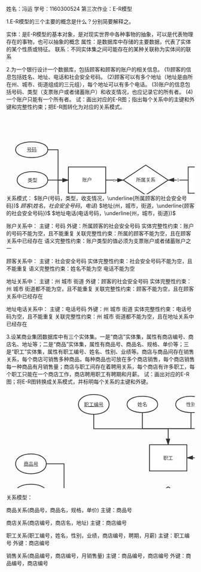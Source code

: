 姓名：冯运
学号：1160300524
第三次作业：E-R模型

1.E-R模型的三个主要的概念是什么？分别简要解释之。

实体：是E-R模型的基本对象，是对现实世界中各种事物的抽象，可以是代表物理存在的事物，也可以抽象的概念
属性：是数据库中存储的主要数据，代表了实体的某个性质或特征。
联系：不同实体集之间可能存在的某种关联称为实体间的联系

2.为一个银行设计一个数据库，包括顾客和顾客的账户的相关信息。
(1)顾客的信息包括姓名、地址、电话和社会安全号码。
(2)顾客可以有多个地址（地址是由所在州、城市、街道组成的三元组），每个地址可以有多个电话。
(3)账户的信息包括号码、类型（支票账户或者储蓄账户）和收支情况，也应记录它的所有者。
(4)一个账户只能有一个所有者。
试：画出对应的E-R图；指出每个关系中的主键和外键和完整性约束；把E-R图转化为对应的关系模式。
<svg id="SvgjsSvg1118" width="890.5" height="395.1666717529297" xmlns="http://www.w3.org/2000/svg" version="1.1" xmlns:xlink="http://www.w3.org/1999/xlink" xmlns:svgjs="http://svgjs.com/svgjs"><defs id="SvgjsDefs1119"><marker id="SvgjsMarker1158" markerWidth="16" markerHeight="12" refX="16" refY="6" viewBox="0 0 16 12" orient="auto" markerUnits="userSpaceOnUse"><path id="SvgjsPath1159" d="M0,2 L14,6 L0,11 L0,2" fill="#323232" stroke="#323232" stroke-width="2"></path></marker><marker id="SvgjsMarker1163" markerWidth="16" markerHeight="12" refX="16" refY="6" viewBox="0 0 16 12" orient="auto" markerUnits="userSpaceOnUse"><path id="SvgjsPath1164" d="M0,2 L14,6 L0,11 L0,2" fill="#323232" stroke="#323232" stroke-width="2"></path></marker><marker id="SvgjsMarker1168" markerWidth="16" markerHeight="12" refX="16" refY="6" viewBox="0 0 16 12" orient="auto" markerUnits="userSpaceOnUse"><path id="SvgjsPath1169" d="M0,2 L14,6 L0,11 L0,2" fill="#323232" stroke="#323232" stroke-width="2"></path></marker><marker id="SvgjsMarker1172" markerWidth="16" markerHeight="12" refX="16" refY="6" viewBox="0 0 16 12" orient="auto" markerUnits="userSpaceOnUse"><path id="SvgjsPath1173" d="M0,2 L14,6 L0,11 L0,2" fill="#323232" stroke="#323232" stroke-width="2"></path></marker><marker id="SvgjsMarker1176" markerWidth="16" markerHeight="12" refX="16" refY="6" viewBox="0 0 16 12" orient="auto" markerUnits="userSpaceOnUse"><path id="SvgjsPath1177" d="M0,2 L14,6 L0,11 L0,2" fill="#323232" stroke="#323232" stroke-width="2"></path></marker><marker id="SvgjsMarker1180" markerWidth="16" markerHeight="12" refX="16" refY="6" viewBox="0 0 16 12" orient="auto" markerUnits="userSpaceOnUse"><path id="SvgjsPath1181" d="M0,2 L14,6 L0,11 L0,2" fill="#323232" stroke="#323232" stroke-width="2"></path></marker><marker id="SvgjsMarker1184" markerWidth="16" markerHeight="12" refX="16" refY="6" viewBox="0 0 16 12" orient="auto" markerUnits="userSpaceOnUse"><path id="SvgjsPath1185" d="M0,2 L14,6 L0,11 L0,2" fill="#323232" stroke="#323232" stroke-width="2"></path></marker><marker id="SvgjsMarker1188" markerWidth="16" markerHeight="12" refX="16" refY="6" viewBox="0 0 16 12" orient="auto" markerUnits="userSpaceOnUse"><path id="SvgjsPath1189" d="M0,2 L14,6 L0,11 L0,2" fill="#323232" stroke="#323232" stroke-width="2"></path></marker><marker id="SvgjsMarker1192" markerWidth="16" markerHeight="12" refX="16" refY="6" viewBox="0 0 16 12" orient="auto" markerUnits="userSpaceOnUse"><path id="SvgjsPath1193" d="M0,2 L14,6 L0,11 L0,2" fill="#323232" stroke="#323232" stroke-width="2"></path></marker><marker id="SvgjsMarker1204" markerWidth="16" markerHeight="12" refX="16" refY="6" viewBox="0 0 16 12" orient="auto" markerUnits="userSpaceOnUse"><path id="SvgjsPath1205" d="M0,2 L14,6 L0,11 L0,2" fill="#323232" stroke="#323232" stroke-width="2"></path></marker><marker id="SvgjsMarker1208" markerWidth="16" markerHeight="12" refX="16" refY="6" viewBox="0 0 16 12" orient="auto" markerUnits="userSpaceOnUse"><path id="SvgjsPath1209" d="M0,2 L14,6 L0,11 L0,2" fill="#323232" stroke="#323232" stroke-width="2"></path></marker><marker id="SvgjsMarker1216" markerWidth="16" markerHeight="12" refX="16" refY="6" viewBox="0 0 16 12" orient="auto" markerUnits="userSpaceOnUse"><path id="SvgjsPath1217" d="M0,2 L14,6 L0,11 L0,2" fill="#323232" stroke="#323232" stroke-width="2"></path></marker><marker id="SvgjsMarker1224" markerWidth="16" markerHeight="12" refX="16" refY="6" viewBox="0 0 16 12" orient="auto" markerUnits="userSpaceOnUse"><path id="SvgjsPath1225" d="M0,2 L14,6 L0,11 L0,2" fill="#323232" stroke="#323232" stroke-width="2"></path></marker></defs><g id="SvgjsG1120" transform="translate(486.5,151.1666603088379)"><path id="SvgjsPath1121" d="M 0 0L 100 0L 100 70L 0 70Z" stroke="#323232" stroke-width="2" fill="#ffffff"></path><g id="SvgjsG1122"><foreignObject id="SvgjsForeignObject1123" width="80" height="16" x="10" style="overflow:visible;" y="27"><div xmlns="http://www.w3.org/1999/xhtml" style="font-family: 微软雅黑; text-align: center; font-size: 13px; vertical-align: middle; color: rgb(50, 50, 50); font-weight: 400; line-height: 16px; width: 80px; word-break: break-word; border: 0px;">顾客</div></foreignObject></g></g><g id="SvgjsG1124" transform="translate(634,55.16666030883789)"><path id="SvgjsPath1125" d="M 0 22.5C 0 -7.5 82 -7.5 82 22.5C 82 52.5 0 52.5 0 22.5Z" stroke="#323232" stroke-width="2" fill="#ffffff"></path><g id="SvgjsG1126"><foreignObject id="SvgjsForeignObject1127" width="62" height="16" x="10" style="overflow:visible;" y="14.5"><div xmlns="http://www.w3.org/1999/xhtml" style="font-family: 微软雅黑; text-align: center; font-size: 13px; vertical-align: middle; color: rgb(50, 50, 50); font-weight: 400; line-height: 16px; width: 62px; word-break: break-word; border: 0px;">姓名</div></foreignObject></g></g><g id="SvgjsG1128" transform="translate(166,151.1666603088379)"><path id="SvgjsPath1129" d="M 0 0L 100 0L 100 70L 0 70Z" stroke="#323232" stroke-width="2" fill="#ffffff"></path><g id="SvgjsG1130"><foreignObject id="SvgjsForeignObject1131" width="80" height="16" x="10" style="overflow:visible;" y="27"><div xmlns="http://www.w3.org/1999/xhtml" style="font-family: 微软雅黑; text-align: center; font-size: 13px; vertical-align: middle; color: rgb(50, 50, 50); font-weight: 400; line-height: 16px; width: 80px; word-break: break-word; border: 0px;">账户</div></foreignObject></g></g><g id="SvgjsG1132" transform="translate(29,163.6666603088379)"><path id="SvgjsPath1133" d="M 0 22.5C 0 -7.5 82 -7.5 82 22.5C 82 52.5 0 52.5 0 22.5Z" stroke="#323232" stroke-width="2" fill="#ffffff"></path><g id="SvgjsG1134"><foreignObject id="SvgjsForeignObject1135" width="62" height="16" x="10" style="overflow:visible;" y="14.5"><div xmlns="http://www.w3.org/1999/xhtml" style="font-family: 微软雅黑; text-align: center; font-size: 13px; vertical-align: middle; color: rgb(50, 50, 50); font-weight: 400; line-height: 16px; width: 62px; word-break: break-word; border: 0px;">类型</div></foreignObject></g></g><g id="SvgjsG1136" transform="translate(29,265.1666603088379)"><path id="SvgjsPath1137" d="M 0 22.5C 0 -7.5 82 -7.5 82 22.5C 82 52.5 0 52.5 0 22.5Z" stroke="#323232" stroke-width="2" fill="#ffffff"></path><g id="SvgjsG1138"><foreignObject id="SvgjsForeignObject1139" width="62" height="16" x="10" style="overflow:visible;" y="14.5"><div xmlns="http://www.w3.org/1999/xhtml" style="font-family: 微软雅黑; text-align: center; font-size: 13px; vertical-align: middle; color: rgb(50, 50, 50); font-weight: 400; line-height: 16px; width: 62px; word-break: break-word; border: 0px;">收支情况</div></foreignObject></g></g><g id="SvgjsG1140" transform="translate(783.5,226.1666603088379)"><path id="SvgjsPath1141" d="M 0 22.5C 0 -7.5 82 -7.5 82 22.5C 82 52.5 0 52.5 0 22.5Z" stroke="#323232" stroke-width="2" fill="#ffffff"></path><g id="SvgjsG1142"><foreignObject id="SvgjsForeignObject1143" width="62" height="16" x="10" style="overflow:visible;" y="14.5"><div xmlns="http://www.w3.org/1999/xhtml" style="font-family: 微软雅黑; text-align: center; font-size: 13px; vertical-align: middle; color: rgb(50, 50, 50); font-weight: 400; line-height: 16px; width: 62px; word-break: break-word; border: 0px;">街道</div></foreignObject></g></g><g id="SvgjsG1144" transform="translate(783.5,163.6666603088379)"><path id="SvgjsPath1145" d="M 0 22.5C 0 -7.5 82 -7.5 82 22.5C 82 52.5 0 52.5 0 22.5Z" stroke="#323232" stroke-width="2" fill="#ffffff"></path><g id="SvgjsG1146"><foreignObject id="SvgjsForeignObject1147" width="62" height="16" x="10" style="overflow:visible;" y="14.5"><div xmlns="http://www.w3.org/1999/xhtml" style="font-family: 微软雅黑; text-align: center; font-size: 13px; vertical-align: middle; color: rgb(50, 50, 50); font-weight: 400; line-height: 16px; width: 62px; word-break: break-word; border: 0px;">城市</div></foreignObject></g></g><g id="SvgjsG1148" transform="translate(779,97.16666030883789)"><path id="SvgjsPath1149" d="M 0 22.5C 0 -7.5 82 -7.5 82 22.5C 82 52.5 0 52.5 0 22.5Z" stroke="#323232" stroke-width="2" fill="#ffffff"></path><g id="SvgjsG1150"><foreignObject id="SvgjsForeignObject1151" width="62" height="16" x="10" style="overflow:visible;" y="14.5"><div xmlns="http://www.w3.org/1999/xhtml" style="font-family: 微软雅黑; text-align: center; font-size: 13px; vertical-align: middle; color: rgb(50, 50, 50); font-weight: 400; line-height: 16px; width: 62px; word-break: break-word; border: 0px;">州</div></foreignObject></g></g><g id="SvgjsG1152" transform="translate(313,146.1666603088379)"><path id="SvgjsPath1153" d="M 0 40L 60 0L 120 40L 60 80Z" stroke="#323232" stroke-width="2" fill="#ffffff"></path><g id="SvgjsG1154"><foreignObject id="SvgjsForeignObject1155" width="100" height="16" x="10" style="overflow:visible;" y="32.4"><div xmlns="http://www.w3.org/1999/xhtml" style="font-family: 微软雅黑; text-align: center; font-size: 13px; vertical-align: middle; color: rgb(50, 50, 50); font-weight: 400; line-height: 16px; width: 100px; word-break: break-word; border: 0px;">所属关系</div></foreignObject></g></g><g id="SvgjsG1156"><path id="SvgjsPath1157" d="M266 186.1666603088379L289.5 186.1666603088379L289.5 186.1666603088379L313 186.1666603088379" stroke="#323232" stroke-width="2" fill="none" marker-end="url(#SvgjsMarker1158)"></path><foreignObject id="SvgjsForeignObject1160" width="8" height="16" x="285.5" y="178.1666603088379"><div xmlns="http://www.w3.org/1999/xhtml" style="vertical-align: top; text-align: center; color: rgb(50, 50, 50); line-height: 16px; font-size: 13px; font-family: 微软雅黑; white-space: nowrap; display: inline-block; background: rgb(255, 255, 255);">n</div></foreignObject></g><g id="SvgjsG1161"><path id="SvgjsPath1162" d="M486.5 186.1666603088379L459.75 186.1666603088379L459.75 186.1666603088379L433 186.1666603088379" stroke="#323232" stroke-width="2" fill="none" marker-end="url(#SvgjsMarker1163)"></path><foreignObject id="SvgjsForeignObject1165" width="7" height="16" x="456.25" y="178.1666603088379"><div xmlns="http://www.w3.org/1999/xhtml" style="vertical-align: top; text-align: center; color: rgb(50, 50, 50); line-height: 16px; font-size: 13px; font-family: 微软雅黑; white-space: nowrap; display: inline-block; background: rgb(255, 255, 255);">1</div></foreignObject></g><g id="SvgjsG1166"><path id="SvgjsPath1167" d="M111 186.1666603088379L138.5 186.1666603088379L138.5 186.1666603088379L166 186.1666603088379" stroke="#323232" stroke-width="2" fill="none" marker-end="url(#SvgjsMarker1168)"></path></g><g id="SvgjsG1170"><path id="SvgjsPath1171" d="M111 287.6666603088379L138.5 287.6666603088379L138.5 186.1666603088379L166 186.1666603088379" stroke="#323232" stroke-width="2" fill="none" marker-end="url(#SvgjsMarker1172)"></path></g><g id="SvgjsG1174"><path id="SvgjsPath1175" d="M779 51.58332681655884L752.3958282470703 51.58332681655884L752.3958282470703 186.1666603088379L725.7916564941406 186.1666603088379" stroke="#323232" stroke-width="2" fill="none" marker-end="url(#SvgjsMarker1176)"></path></g><g id="SvgjsG1178"><path id="SvgjsPath1179" d="M779 119.66666030883789L752.3958282470703 119.66666030883789L752.3958282470703 186.1666603088379L725.7916564941406 186.1666603088379" stroke="#323232" stroke-width="2" fill="none" marker-end="url(#SvgjsMarker1180)"></path></g><g id="SvgjsG1182"><path id="SvgjsPath1183" d="M783.5 186.1666603088379L754.6458282470703 186.1666603088379L754.6458282470703 186.1666603088379L725.7916564941406 186.1666603088379" stroke="#323232" stroke-width="2" fill="none" marker-end="url(#SvgjsMarker1184)"></path></g><g id="SvgjsG1186"><path id="SvgjsPath1187" d="M783.5 248.6666603088379L751.6458282470703 248.6666603088379L751.6458282470703 186.1666603088379L725.7916564941406 186.1666603088379" stroke="#323232" stroke-width="2" fill="none" marker-end="url(#SvgjsMarker1188)"></path></g><g id="SvgjsG1190"><path id="SvgjsPath1191" d="M634 77.66666030883789L610.25 77.66666030883789L610.25 186.1666603088379L586.5 186.1666603088379" stroke="#323232" stroke-width="2" fill="none" marker-end="url(#SvgjsMarker1192)"></path></g><g id="SvgjsG1194" transform="translate(639.2083435058594,154.9166603088379)"><path id="SvgjsPath1195" d="M 0 31.25C 0 -10.416666666666666 86.58331298828125 -10.416666666666666 86.58331298828125 31.25C 86.58331298828125 72.91666666666667 0 72.91666666666667 0 31.25M 3.46333251953125 31.25C 3.46333251953125 -6.953334147135417 83.11998046875 -6.953334147135417 83.11998046875 31.25C 83.11998046875 69.45333414713542 3.46333251953125 69.45333414713542 3.46333251953125 31.25Z" stroke="#323232" stroke-width="2" fill="#ffffff"></path><g id="SvgjsG1196"><foreignObject id="SvgjsForeignObject1197" width="66.58331298828125" height="16" x="10" style="overflow:visible;" y="23.25"><div xmlns="http://www.w3.org/1999/xhtml" style="font-family: 微软雅黑; text-align: center; font-size: 13px; vertical-align: middle; color: rgb(50, 50, 50); font-weight: 400; line-height: 16px; width: 66.5833px; word-break: break-word; border: 0px;">地址</div></foreignObject></g></g><g id="SvgjsG1198" transform="translate(779,24.999993324279785)"><path id="SvgjsPath1199" d="M 0 26.583333492279053C 0 -8.861111164093018 82 -8.861111164093018 82 26.583333492279053C 82 62.02777814865112 0 62.02777814865112 0 26.583333492279053M 3.2800000000000002 26.583333492279053C 3.2800000000000002 -5.581111164093017 78.72 -5.581111164093017 78.72 26.583333492279053C 78.72 58.74777814865112 3.2800000000000002 58.74777814865112 3.2800000000000002 26.583333492279053Z" stroke="#323232" stroke-width="2" fill="#ffffff"></path><g id="SvgjsG1200"><foreignObject id="SvgjsForeignObject1201" width="62" height="16" x="10" style="overflow:visible;" y="18.583333492279053"><div xmlns="http://www.w3.org/1999/xhtml" style="font-family: 微软雅黑; text-align: center; font-size: 13px; vertical-align: middle; color: rgb(50, 50, 50); font-weight: 400; line-height: 16px; width: 62px; word-break: break-word; border: 0px;">电话</div></foreignObject></g></g><g id="SvgjsG1202"><path id="SvgjsPath1203" d="M639.2083435058594 347.58332681655884L609.8541717529297 347.58332681655884L609.8541717529297 186.1666603088379L586.5 186.1666603088379" stroke="#323232" stroke-width="2" fill="none" marker-end="url(#SvgjsMarker1204)"></path></g><g id="SvgjsG1206"><path id="SvgjsPath1207" d="M639.2083435058594 186.1666603088379L612.8541717529297 186.1666603088379L612.8541717529297 186.1666603088379L586.5 186.1666603088379" stroke="#323232" stroke-width="2" fill="none" marker-end="url(#SvgjsMarker1208)"></path></g><g id="SvgjsG1210" transform="translate(644.1666717529297,256.99999618530273)"><path id="SvgjsPath1211" d="M 0 19.499998569488525C 0 -6.499999523162842 72.08334350585938 -6.499999523162842 72.08334350585938 19.499998569488525C 72.08334350585938 45.49999666213989 0 45.49999666213989 0 19.499998569488525Z" stroke="#323232" stroke-width="2" fill="#ffffff"></path><g id="SvgjsG1212"><foreignObject id="SvgjsForeignObject1213" width="52.083343505859375" height="32" x="10" style="overflow:visible;" y="3.4999985694885254"><div xmlns="http://www.w3.org/1999/xhtml" style="font-family: 微软雅黑; text-align: center; font-size: 13px; vertical-align: middle; color: rgb(50, 50, 50); font-weight: 400; text-decoration: underline; line-height: 16px; width: 52.0833px; word-break: break-word; border: 0px;">社会安全号码</div></foreignObject></g></g><g id="SvgjsG1214"><path id="SvgjsPath1215" d="M644.1666717529297 276.49999475479126L610.3333358764648 276.49999475479126L610.3333358764648 186.1666603088379L586.5 186.1666603088379" stroke="#323232" stroke-width="2" fill="none" marker-end="url(#SvgjsMarker1216)"></path></g><g id="SvgjsG1218" transform="translate(25,84.16666030883789)"><path id="SvgjsPath1219" d="M 0 21C 0 -7 86 -7 86 21C 86 49 0 49 0 21Z" stroke="#323232" stroke-width="2" fill="#ffffff"></path><g id="SvgjsG1220"><foreignObject id="SvgjsForeignObject1221" width="66" height="16" x="10" style="overflow:visible;" y="13"><div xmlns="http://www.w3.org/1999/xhtml" style="font-family: 微软雅黑; text-align: center; font-size: 13px; vertical-align: middle; color: rgb(50, 50, 50); font-weight: 400; text-decoration: underline; line-height: 16px; width: 66px; word-break: break-word; border: 0px;">号码</div></foreignObject></g></g><g id="SvgjsG1222"><path id="SvgjsPath1223" d="M111 105.16666030883789L138.5 105.16666030883789L138.5 186.1666603088379L166 186.1666603088379" stroke="#323232" stroke-width="2" fill="none" marker-end="url(#SvgjsMarker1224)"></path></g><g id="SvgjsG1226" transform="translate(639.2083435058594,325.1666603088379)"><path id="SvgjsPath1227" d="M 0 22.5C 0 -7.5 82 -7.5 82 22.5C 82 52.5 0 52.5 0 22.5Z" stroke="#323232" stroke-width="2" fill="#ffffff"></path><g id="SvgjsG1228"><foreignObject id="SvgjsForeignObject1229" width="62" height="16" x="10" style="overflow:visible;" y="14.5"><div xmlns="http://www.w3.org/1999/xhtml" style="font-family: 微软雅黑; text-align: center; font-size: 13px; vertical-align: middle; color: rgb(50, 50, 50); font-weight: 400; line-height: 16px; width: 62px; word-break: break-word; border: 0px;">电话</div></foreignObject></g></g></svg>
关系模式：
$账户(号码，类型，收支情况，\underline{所属顾客的社会安全号码})$
$顾客(姓名，社会安全号码，电话)$
$地址(州，城市，街道，\underline{顾客的社会安全号码})$
$地址电话(电话号码，\underline{州，城市，街道})$

账户关系中：
主键：号码 外键：所属顾客的社会安全号码 
实体完整性约束：账户的号码不能为空，且不能重复
关联完整性约束：所属的顾客不能为空，且在顾客关系中已经存在
语义完整性约束：账户类型的值必须为支票账户或者储蓄账户之一


顾客关系中：
主键：社会安全号码
实体完整性约束：社会安全号码不能为空，且不能重复
语义完整性约束：姓名不能为空 电话不能为空

地址关系中：
主键：州 城市 街道 外键：顾客的社会安全号码
实体完整性约束：州 城市 街道都不能为空，且不能重复
关联完整性约束：顾客不能为空，且在顾客关系中已经存在

地址电话关系中：
主键：电话号码 外键：州 城市 街道
实体完整性约束：电话号码为空，且不能重复
关联完整性约束：州 城市 街道都不能为空，且在地址关系中已经存在


3.设某商业集团数据库中有三个实体集。一是“商店”实体集，属性有商店编号、商店名、地址等；二是“商品”实体集，属性有商品号、商品名、规格、单价等；三是“职工”实体集，属性有职工编号、姓名、性别、业绩等。商店与商品间存在销售关系，每个商店可销售多种商品，每种商品也可放在多个商店销售，每个商店销售每一种商品有月销售量；商店与职工间存在着聘用关系，每个商店有许多职工，每个职工只能在一个商店工作，商店聘用职工有聘期和月薪。
试：画出对应的E-R图；将E-R图转换成关系模式，并标明每个关系的主键和外键。
 <svg id="SvgjsSvg1006" width="874.0027923583984" height="477.0056915283203" xmlns="http://www.w3.org/2000/svg" version="1.1" xmlns:xlink="http://www.w3.org/1999/xlink" xmlns:svgjs="http://svgjs.com/svgjs"><defs id="SvgjsDefs1007"><marker id="SvgjsMarker1070" markerWidth="16" markerHeight="12" refX="16" refY="6" viewBox="0 0 16 12" orient="auto" markerUnits="userSpaceOnUse"><path id="SvgjsPath1071" d="M0,2 L14,6 L0,11 L0,2" fill="#323232" stroke="#323232" stroke-width="2"></path></marker><marker id="SvgjsMarker1075" markerWidth="16" markerHeight="12" refX="16" refY="6" viewBox="0 0 16 12" orient="auto" markerUnits="userSpaceOnUse"><path id="SvgjsPath1076" d="M0,2 L14,6 L0,11 L0,2" fill="#323232" stroke="#323232" stroke-width="2"></path></marker><marker id="SvgjsMarker1084" markerWidth="16" markerHeight="12" refX="16" refY="6" viewBox="0 0 16 12" orient="auto" markerUnits="userSpaceOnUse"><path id="SvgjsPath1085" d="M0,2 L14,6 L0,11 L0,2" fill="#323232" stroke="#323232" stroke-width="2"></path></marker><marker id="SvgjsMarker1092" markerWidth="16" markerHeight="12" refX="16" refY="6" viewBox="0 0 16 12" orient="auto" markerUnits="userSpaceOnUse"><path id="SvgjsPath1093" d="M0,2 L14,6 L0,11 L0,2" fill="#323232" stroke="#323232" stroke-width="2"></path></marker><marker id="SvgjsMarker1097" markerWidth="16" markerHeight="12" refX="16" refY="6" viewBox="0 0 16 12" orient="auto" markerUnits="userSpaceOnUse"><path id="SvgjsPath1098" d="M0,2 L14,6 L0,11 L0,2" fill="#323232" stroke="#323232" stroke-width="2"></path></marker><marker id="SvgjsMarker1102" markerWidth="16" markerHeight="12" refX="16" refY="6" viewBox="0 0 16 12" orient="auto" markerUnits="userSpaceOnUse"><path id="SvgjsPath1103" d="M0,2 L14,6 L0,11 L0,2" fill="#323232" stroke="#323232" stroke-width="2"></path></marker><marker id="SvgjsMarker1106" markerWidth="16" markerHeight="12" refX="16" refY="6" viewBox="0 0 16 12" orient="auto" markerUnits="userSpaceOnUse"><path id="SvgjsPath1107" d="M0,2 L14,6 L0,11 L0,2" fill="#323232" stroke="#323232" stroke-width="2"></path></marker><marker id="SvgjsMarker1110" markerWidth="16" markerHeight="12" refX="16" refY="6" viewBox="0 0 16 12" orient="auto" markerUnits="userSpaceOnUse"><path id="SvgjsPath1111" d="M0,2 L14,6 L0,11 L0,2" fill="#323232" stroke="#323232" stroke-width="2"></path></marker><marker id="SvgjsMarker1114" markerWidth="16" markerHeight="12" refX="16" refY="6" viewBox="0 0 16 12" orient="auto" markerUnits="userSpaceOnUse"><path id="SvgjsPath1115" d="M0,2 L14,6 L0,11 L0,2" fill="#323232" stroke="#323232" stroke-width="2"></path></marker><marker id="SvgjsMarker1118" markerWidth="16" markerHeight="12" refX="16" refY="6" viewBox="0 0 16 12" orient="auto" markerUnits="userSpaceOnUse"><path id="SvgjsPath1119" d="M0,2 L14,6 L0,11 L0,2" fill="#323232" stroke="#323232" stroke-width="2"></path></marker><marker id="SvgjsMarker1122" markerWidth="16" markerHeight="12" refX="16" refY="6" viewBox="0 0 16 12" orient="auto" markerUnits="userSpaceOnUse"><path id="SvgjsPath1123" d="M0,2 L14,6 L0,11 L0,2" fill="#323232" stroke="#323232" stroke-width="2"></path></marker><marker id="SvgjsMarker1126" markerWidth="16" markerHeight="12" refX="16" refY="6" viewBox="0 0 16 12" orient="auto" markerUnits="userSpaceOnUse"><path id="SvgjsPath1127" d="M0,2 L14,6 L0,11 L0,2" fill="#323232" stroke="#323232" stroke-width="2"></path></marker><marker id="SvgjsMarker1130" markerWidth="16" markerHeight="12" refX="16" refY="6" viewBox="0 0 16 12" orient="auto" markerUnits="userSpaceOnUse"><path id="SvgjsPath1131" d="M0,2 L14,6 L0,11 L0,2" fill="#323232" stroke="#323232" stroke-width="2"></path></marker><marker id="SvgjsMarker1134" markerWidth="16" markerHeight="12" refX="16" refY="6" viewBox="0 0 16 12" orient="auto" markerUnits="userSpaceOnUse"><path id="SvgjsPath1135" d="M0,2 L14,6 L0,11 L0,2" fill="#323232" stroke="#323232" stroke-width="2"></path></marker><marker id="SvgjsMarker1138" markerWidth="16" markerHeight="12" refX="16" refY="6" viewBox="0 0 16 12" orient="auto" markerUnits="userSpaceOnUse"><path id="SvgjsPath1139" d="M0,2 L14,6 L0,11 L0,2" fill="#323232" stroke="#323232" stroke-width="2"></path></marker><marker id="SvgjsMarker1142" markerWidth="16" markerHeight="12" refX="16" refY="6" viewBox="0 0 16 12" orient="auto" markerUnits="userSpaceOnUse"><path id="SvgjsPath1143" d="M0,2 L14,6 L0,11 L0,2" fill="#323232" stroke="#323232" stroke-width="2"></path></marker><marker id="SvgjsMarker1154" markerWidth="16" markerHeight="12" refX="16" refY="6" viewBox="0 0 16 12" orient="auto" markerUnits="userSpaceOnUse"><path id="SvgjsPath1155" d="M0,2 L14,6 L0,11 L0,2" fill="#323232" stroke="#323232" stroke-width="2"></path></marker><marker id="SvgjsMarker1158" markerWidth="16" markerHeight="12" refX="16" refY="6" viewBox="0 0 16 12" orient="auto" markerUnits="userSpaceOnUse"><path id="SvgjsPath1159" d="M0,2 L14,6 L0,11 L0,2" fill="#323232" stroke="#323232" stroke-width="2"></path></marker></defs><g id="SvgjsG1008" transform="translate(566.0085144042969,276.6751961708069)"><path id="SvgjsPath1009" d="M 0 0L 100 0L 100 70L 0 70Z" stroke="#323232" stroke-width="2" fill="#ffffff"></path><g id="SvgjsG1010"><foreignObject id="SvgjsForeignObject1011" width="80" height="15" x="10" style="overflow:visible;" y="27.5"><div xmlns="http://www.w3.org/1999/xhtml" style="font-family: 微软雅黑; text-align: center; font-size: 13px; vertical-align: middle; color: rgb(50, 50, 50); font-weight: 400; line-height: 16px; width: 80px; word-break: break-word; border: 0px;">商店</div></foreignObject></g></g><g id="SvgjsG1012" transform="translate(202.00851440429688,276.6751961708069)"><path id="SvgjsPath1013" d="M 0 0L 100 0L 100 70L 0 70Z" stroke="#323232" stroke-width="2" fill="#ffffff"></path><g id="SvgjsG1014"><foreignObject id="SvgjsForeignObject1015" width="80" height="15" x="10" style="overflow:visible;" y="27.5"><div xmlns="http://www.w3.org/1999/xhtml" style="font-family: 微软雅黑; text-align: center; font-size: 13px; vertical-align: middle; color: rgb(50, 50, 50); font-weight: 400; line-height: 16px; width: 80px; word-break: break-word; border: 0px;">商品</div></foreignObject></g></g><g id="SvgjsG1016" transform="translate(383.0085144042969,159.1751937866211)"><path id="SvgjsPath1017" d="M 0 0L 100 0L 100 70L 0 70Z" stroke="#323232" stroke-width="2" fill="#ffffff"></path><g id="SvgjsG1018"><foreignObject id="SvgjsForeignObject1019" width="80" height="15" x="10" style="overflow:visible;" y="27.5"><div xmlns="http://www.w3.org/1999/xhtml" style="font-family: 微软雅黑; text-align: center; font-size: 13px; vertical-align: middle; color: rgb(50, 50, 50); font-weight: 400; line-height: 16px; width: 80px; word-break: break-word; border: 0px;">职工</div></foreignObject></g></g><g id="SvgjsG1020" transform="translate(767.0085144042969,290.00852954387665)"><path id="SvgjsPath1021" d="M 0 21.666666626930237C 0 -7.222222208976746 82 -7.222222208976746 82 21.666666626930237C 82 50.55555546283722 0 50.55555546283722 0 21.666666626930237Z" stroke="#323232" stroke-width="2" fill="#ffffff"></path><g id="SvgjsG1022"><foreignObject id="SvgjsForeignObject1023" width="62" height="15" x="10" style="overflow:visible;" y="14.166666626930237"><div xmlns="http://www.w3.org/1999/xhtml" style="font-family: 微软雅黑; text-align: center; font-size: 13px; vertical-align: middle; color: rgb(50, 50, 50); font-weight: 400; line-height: 16px; width: 62px; word-break: break-word; border: 0px;">商店名</div></foreignObject></g></g><g id="SvgjsG1024" transform="translate(767.0085144042969,203.6751937866211)"><path id="SvgjsPath1025" d="M 0 26.5C 0 -8.833333333333334 82 -8.833333333333334 82 26.5C 82 61.833333333333336 0 61.833333333333336 0 26.5Z" stroke="#323232" stroke-width="2" fill="#ffffff"></path><g id="SvgjsG1026"><foreignObject id="SvgjsForeignObject1027" width="62" height="15" x="10" style="overflow:visible;" y="19"><div xmlns="http://www.w3.org/1999/xhtml" style="font-family: 微软雅黑; text-align: center; font-size: 13px; vertical-align: middle; color: rgb(50, 50, 50); font-weight: 400; text-decoration: underline; line-height: 16px; width: 62px; word-break: break-word; border: 0px;">商店编号</div></foreignObject></g></g><g id="SvgjsG1028" transform="translate(767.0085144042969,379.3418622016907)"><path id="SvgjsPath1029" d="M 0 21.666666626930237C 0 -7.222222208976746 82 -7.222222208976746 82 21.666666626930237C 82 50.55555546283722 0 50.55555546283722 0 21.666666626930237Z" stroke="#323232" stroke-width="2" fill="#ffffff"></path><g id="SvgjsG1030"><foreignObject id="SvgjsForeignObject1031" width="62" height="15" x="10" style="overflow:visible;" y="14.166666626930237"><div xmlns="http://www.w3.org/1999/xhtml" style="font-family: 微软雅黑; text-align: center; font-size: 13px; vertical-align: middle; color: rgb(50, 50, 50); font-weight: 400; line-height: 16px; width: 62px; word-break: break-word; border: 0px;">地址</div></foreignObject></g></g><g id="SvgjsG1032" transform="translate(25.008514404296875,183.6751937866211)"><path id="SvgjsPath1033" d="M 0 26.5C 0 -8.833333333333334 82 -8.833333333333334 82 26.5C 82 61.833333333333336 0 61.833333333333336 0 26.5Z" stroke="#323232" stroke-width="2" fill="#ffffff"></path><g id="SvgjsG1034"><foreignObject id="SvgjsForeignObject1035" width="62" height="15" x="10" style="overflow:visible;" y="19"><div xmlns="http://www.w3.org/1999/xhtml" style="font-family: 微软雅黑; text-align: center; font-size: 13px; vertical-align: middle; color: rgb(50, 50, 50); font-weight: 400; text-decoration: underline; line-height: 16px; width: 62px; word-break: break-word; border: 0px;">商品号</div></foreignObject></g></g><g id="SvgjsG1036" transform="translate(25.008514404296875,264.6751961708069)"><path id="SvgjsPath1037" d="M 0 21.666666626930237C 0 -7.222222208976746 82 -7.222222208976746 82 21.666666626930237C 82 50.55555546283722 0 50.55555546283722 0 21.666666626930237Z" stroke="#323232" stroke-width="2" fill="#ffffff"></path><g id="SvgjsG1038"><foreignObject id="SvgjsForeignObject1039" width="62" height="15" x="10" style="overflow:visible;" y="14.166666626930237"><div xmlns="http://www.w3.org/1999/xhtml" style="font-family: 微软雅黑; text-align: center; font-size: 13px; vertical-align: middle; color: rgb(50, 50, 50); font-weight: 400; line-height: 16px; width: 62px; word-break: break-word; border: 0px;">商品名</div></foreignObject></g></g><g id="SvgjsG1040" transform="translate(25.008514404296875,336.0085289478302)"><path id="SvgjsPath1041" d="M 0 21.666666626930237C 0 -7.222222208976746 82 -7.222222208976746 82 21.666666626930237C 82 50.55555546283722 0 50.55555546283722 0 21.666666626930237Z" stroke="#323232" stroke-width="2" fill="#ffffff"></path><g id="SvgjsG1042"><foreignObject id="SvgjsForeignObject1043" width="62" height="15" x="10" style="overflow:visible;" y="14.166666626930237"><div xmlns="http://www.w3.org/1999/xhtml" style="font-family: 微软雅黑; text-align: center; font-size: 13px; vertical-align: middle; color: rgb(50, 50, 50); font-weight: 400; line-height: 16px; width: 62px; word-break: break-word; border: 0px;">规格</div></foreignObject></g></g><g id="SvgjsG1044" transform="translate(25.008514404296875,409.0085289478302)"><path id="SvgjsPath1045" d="M 0 21.666666626930237C 0 -7.222222208976746 82 -7.222222208976746 82 21.666666626930237C 82 50.55555546283722 0 50.55555546283722 0 21.666666626930237Z" stroke="#323232" stroke-width="2" fill="#ffffff"></path><g id="SvgjsG1046"><foreignObject id="SvgjsForeignObject1047" width="62" height="15" x="10" style="overflow:visible;" y="14.166666626930237"><div xmlns="http://www.w3.org/1999/xhtml" style="font-family: 微软雅黑; text-align: center; font-size: 13px; vertical-align: middle; color: rgb(50, 50, 50); font-weight: 400; line-height: 16px; width: 62px; word-break: break-word; border: 0px;">单价</div></foreignObject></g></g><g id="SvgjsG1048" transform="translate(193.00851440429688,25.008522033691406)"><path id="SvgjsPath1049" d="M 0 26.5C 0 -8.833333333333334 82 -8.833333333333334 82 26.5C 82 61.833333333333336 0 61.833333333333336 0 26.5Z" stroke="#323232" stroke-width="2" fill="#ffffff"></path><g id="SvgjsG1050"><foreignObject id="SvgjsForeignObject1051" width="62" height="15" x="10" style="overflow:visible;" y="19"><div xmlns="http://www.w3.org/1999/xhtml" style="font-family: 微软雅黑; text-align: center; font-size: 13px; vertical-align: middle; color: rgb(50, 50, 50); font-weight: 400; text-decoration: underline; line-height: 16px; width: 62px; word-break: break-word; border: 0px;">职工编号</div></foreignObject></g></g><g id="SvgjsG1052" transform="translate(323.0085144042969,29.84185540676117)"><path id="SvgjsPath1053" d="M 0 21.666666626930237C 0 -7.222222208976746 82 -7.222222208976746 82 21.666666626930237C 82 50.55555546283722 0 50.55555546283722 0 21.666666626930237Z" stroke="#323232" stroke-width="2" fill="#ffffff"></path><g id="SvgjsG1054"><foreignObject id="SvgjsForeignObject1055" width="62" height="15" x="10" style="overflow:visible;" y="14.166666626930237"><div xmlns="http://www.w3.org/1999/xhtml" style="font-family: 微软雅黑; text-align: center; font-size: 13px; vertical-align: middle; color: rgb(50, 50, 50); font-weight: 400; line-height: 16px; width: 62px; word-break: break-word; border: 0px;">姓名</div></foreignObject></g></g><g id="SvgjsG1056" transform="translate(453.0085144042969,29.84185540676117)"><path id="SvgjsPath1057" d="M 0 21.666666626930237C 0 -7.222222208976746 82 -7.222222208976746 82 21.666666626930237C 82 50.55555546283722 0 50.55555546283722 0 21.666666626930237Z" stroke="#323232" stroke-width="2" fill="#ffffff"></path><g id="SvgjsG1058"><foreignObject id="SvgjsForeignObject1059" width="62" height="15" x="10" style="overflow:visible;" y="14.166666626930237"><div xmlns="http://www.w3.org/1999/xhtml" style="font-family: 微软雅黑; text-align: center; font-size: 13px; vertical-align: middle; color: rgb(50, 50, 50); font-weight: 400; line-height: 16px; width: 62px; word-break: break-word; border: 0px;">性别</div></foreignObject></g></g><g id="SvgjsG1060" transform="translate(584.0085144042969,29.84185540676117)"><path id="SvgjsPath1061" d="M 0 21.666666626930237C 0 -7.222222208976746 82 -7.222222208976746 82 21.666666626930237C 82 50.55555546283722 0 50.55555546283722 0 21.666666626930237Z" stroke="#323232" stroke-width="2" fill="#ffffff"></path><g id="SvgjsG1062"><foreignObject id="SvgjsForeignObject1063" width="62" height="15" x="10" style="overflow:visible;" y="14.166666626930237"><div xmlns="http://www.w3.org/1999/xhtml" style="font-family: 微软雅黑; text-align: center; font-size: 13px; vertical-align: middle; color: rgb(50, 50, 50); font-weight: 400; line-height: 16px; width: 62px; word-break: break-word; border: 0px;">业绩</div></foreignObject></g></g><g id="SvgjsG1064" transform="translate(373.0085144042969,271.6751961708069)"><path id="SvgjsPath1065" d="M 0 40L 60 0L 120 40L 60 80Z" stroke="#323232" stroke-width="2" fill="#ffffff"></path><g id="SvgjsG1066"><foreignObject id="SvgjsForeignObject1067" width="100" height="15" x="10" style="overflow:visible;" y="32.9"><div xmlns="http://www.w3.org/1999/xhtml" style="font-family: 微软雅黑; text-align: center; font-size: 13px; vertical-align: middle; color: rgb(50, 50, 50); font-weight: 400; line-height: 16px; width: 100px; word-break: break-word; border: 0px;">销售</div></foreignObject></g></g><g id="SvgjsG1068"><path id="SvgjsPath1069" d="M373.0085144042969 311.6751961708069L337.5085144042969 311.6751961708069L337.5085144042969 311.6751961708069L302.0085144042969 311.6751961708069" stroke="#323232" stroke-width="2" fill="none" marker-end="url(#SvgjsMarker1070)"></path><foreignObject id="SvgjsForeignObject1072" width="11" height="15" x="332.0085144042969" y="304.1751961708069"><div xmlns="http://www.w3.org/1999/xhtml" style="vertical-align: top; text-align: center; color: rgb(50, 50, 50); line-height: 16px; font-size: 13px; font-family: 微软雅黑; white-space: nowrap; display: inline-block; background: rgb(255, 255, 255);">N</div></foreignObject></g><g id="SvgjsG1073"><path id="SvgjsPath1074" d="M493.0085144042969 311.6751961708069L529.5085144042969 311.6751961708069L529.5085144042969 311.6751961708069L566.0085144042969 311.6751961708069" stroke="#323232" stroke-width="2" fill="none" marker-end="url(#SvgjsMarker1075)"></path><foreignObject id="SvgjsForeignObject1077" width="13" height="15" x="523.0085144042969" y="304.1751961708069"><div xmlns="http://www.w3.org/1999/xhtml" style="vertical-align: top; text-align: center; color: rgb(50, 50, 50); line-height: 16px; font-size: 13px; font-family: 微软雅黑; white-space: nowrap; display: inline-block; background: rgb(255, 255, 255);">M</div></foreignObject></g><g id="SvgjsG1078" transform="translate(392.0085144042969,401.3418629169464)"><path id="SvgjsPath1079" d="M 0 21.666666626930237C 0 -7.222222208976746 82 -7.222222208976746 82 21.666666626930237C 82 50.55555546283722 0 50.55555546283722 0 21.666666626930237Z" stroke="#323232" stroke-width="2" fill="#ffffff"></path><g id="SvgjsG1080"><foreignObject id="SvgjsForeignObject1081" width="62" height="15" x="10" style="overflow:visible;" y="14.166666626930237"><div xmlns="http://www.w3.org/1999/xhtml" style="font-family: 微软雅黑; text-align: center; font-size: 13px; vertical-align: middle; color: rgb(50, 50, 50); font-weight: 400; line-height: 16px; width: 62px; word-break: break-word; border: 0px;">月销售量</div></foreignObject></g></g><g id="SvgjsG1082"><path id="SvgjsPath1083" d="M433.0085144042969 351.6751961708069L433.0085144042969 376.50852954387665L433.0085144042969 376.50852954387665L433.0085144042969 401.3418629169464" stroke="#323232" stroke-width="2" fill="none" marker-end="url(#SvgjsMarker1084)"></path></g><g id="SvgjsG1086" transform="translate(556.0085144042969,154.1751937866211)"><path id="SvgjsPath1087" d="M 0 40L 60 0L 120 40L 60 80Z" stroke="#323232" stroke-width="2" fill="#ffffff"></path><g id="SvgjsG1088"><foreignObject id="SvgjsForeignObject1089" width="100" height="15" x="10" style="overflow:visible;" y="32.9"><div xmlns="http://www.w3.org/1999/xhtml" style="font-family: 微软雅黑; text-align: center; font-size: 13px; vertical-align: middle; color: rgb(50, 50, 50); font-weight: 400; line-height: 16px; width: 100px; word-break: break-word; border: 0px;">聘用</div></foreignObject></g></g><g id="SvgjsG1090"><path id="SvgjsPath1091" d="M556.0085144042969 194.1751937866211L519.5085144042969 194.1751937866211L519.5085144042969 194.1751937866211L483.0085144042969 194.1751937866211" stroke="#323232" stroke-width="2" fill="none" marker-end="url(#SvgjsMarker1092)"></path><foreignObject id="SvgjsForeignObject1094" width="11" height="15" x="514.0085144042969" y="186.6751937866211"><div xmlns="http://www.w3.org/1999/xhtml" style="vertical-align: top; text-align: center; color: rgb(50, 50, 50); line-height: 16px; font-size: 13px; font-family: 微软雅黑; white-space: nowrap; display: inline-block; background: rgb(255, 255, 255);">N</div></foreignObject></g><g id="SvgjsG1095"><path id="SvgjsPath1096" d="M616.0085144042969 234.1751937866211L616.0085144042969 255.425194978714L616.0085144042969 255.425194978714L616.0085144042969 276.6751961708069" stroke="#323232" stroke-width="2" fill="none" marker-end="url(#SvgjsMarker1097)"></path><foreignObject id="SvgjsForeignObject1099" width="7" height="15" x="612.5085144042969" y="247.925194978714"><div xmlns="http://www.w3.org/1999/xhtml" style="vertical-align: top; text-align: center; color: rgb(50, 50, 50); line-height: 16px; font-size: 13px; font-family: 微软雅黑; white-space: nowrap; display: inline-block; background: rgb(255, 255, 255);">1</div></foreignObject></g><g id="SvgjsG1100"><path id="SvgjsPath1101" d="M234.00851440429688 78.0085220336914L234.00851440429688 116.59185791015625L433.0085144042969 116.59185791015625L433.0085144042969 159.1751937866211" stroke="#323232" stroke-width="2" fill="none" marker-end="url(#SvgjsMarker1102)"></path></g><g id="SvgjsG1104"><path id="SvgjsPath1105" d="M364.0085144042969 73.17518866062164L364.0085144042969 116.17519122362137L433.0085144042969 116.17519122362137L433.0085144042969 159.1751937866211" stroke="#323232" stroke-width="2" fill="none" marker-end="url(#SvgjsMarker1106)"></path></g><g id="SvgjsG1108"><path id="SvgjsPath1109" d="M494.0085144042969 73.17518866062164L494.0085144042969 116.17519122362137L433.0085144042969 116.17519122362137L433.0085144042969 159.1751937866211" stroke="#323232" stroke-width="2" fill="none" marker-end="url(#SvgjsMarker1110)"></path></g><g id="SvgjsG1112"><path id="SvgjsPath1113" d="M625.0085144042969 73.17518866062164L625.0085144042969 116.17519122362137L433.0085144042969 116.17519122362137L433.0085144042969 159.1751937866211" stroke="#323232" stroke-width="2" fill="none" marker-end="url(#SvgjsMarker1114)"></path></g><g id="SvgjsG1116"><path id="SvgjsPath1117" d="M107.00851440429688 210.1751937866211L154.50851440429688 210.1751937866211L154.50851440429688 311.6751961708069L202.00851440429688 311.6751961708069" stroke="#323232" stroke-width="2" fill="none" marker-end="url(#SvgjsMarker1118)"></path></g><g id="SvgjsG1120"><path id="SvgjsPath1121" d="M107.00851440429688 286.3418627977371L154.50851440429688 286.3418627977371L154.50851440429688 311.6751961708069L202.00851440429688 311.6751961708069" stroke="#323232" stroke-width="2" fill="none" marker-end="url(#SvgjsMarker1122)"></path></g><g id="SvgjsG1124"><path id="SvgjsPath1125" d="M107.00851440429688 357.67519557476044L154.50851440429688 357.67519557476044L154.50851440429688 311.6751961708069L202.00851440429688 311.6751961708069" stroke="#323232" stroke-width="2" fill="none" marker-end="url(#SvgjsMarker1126)"></path></g><g id="SvgjsG1128"><path id="SvgjsPath1129" d="M107.00851440429688 430.67519557476044L154.50851440429688 430.67519557476044L154.50851440429688 311.6751961708069L202.00851440429688 311.6751961708069" stroke="#323232" stroke-width="2" fill="none" marker-end="url(#SvgjsMarker1130)"></path></g><g id="SvgjsG1132"><path id="SvgjsPath1133" d="M767.0085144042969 230.1751937866211L716.5085144042969 230.1751937866211L716.5085144042969 311.6751961708069L666.0085144042969 311.6751961708069" stroke="#323232" stroke-width="2" fill="none" marker-end="url(#SvgjsMarker1134)"></path></g><g id="SvgjsG1136"><path id="SvgjsPath1137" d="M767.0085144042969 311.6751961708069L716.5085144042969 311.6751961708069L716.5085144042969 311.6751961708069L666.0085144042969 311.6751961708069" stroke="#323232" stroke-width="2" fill="none" marker-end="url(#SvgjsMarker1138)"></path></g><g id="SvgjsG1140"><path id="SvgjsPath1141" d="M767.0085144042969 401.0085288286209L716.5085144042969 401.0085288286209L716.5085144042969 311.6751961708069L666.0085144042969 311.6751961708069" stroke="#323232" stroke-width="2" fill="none" marker-end="url(#SvgjsMarker1142)"></path></g><g id="SvgjsG1144" transform="translate(715.0085144042969,63.84185540676117)"><path id="SvgjsPath1145" d="M 0 21.666666626930237C 0 -7.222222208976746 82 -7.222222208976746 82 21.666666626930237C 82 50.55555546283722 0 50.55555546283722 0 21.666666626930237Z" stroke="#323232" stroke-width="2" fill="#ffffff"></path><g id="SvgjsG1146"><foreignObject id="SvgjsForeignObject1147" width="62" height="15" x="10" style="overflow:visible;" y="14.166666626930237"><div xmlns="http://www.w3.org/1999/xhtml" style="font-family: 微软雅黑; text-align: center; font-size: 13px; vertical-align: middle; color: rgb(50, 50, 50); font-weight: 400; line-height: 16px; width: 62px; word-break: break-word; border: 0px;">聘期</div></foreignObject></g></g><g id="SvgjsG1148" transform="translate(715.0085144042969,125.1751937866211)"><path id="SvgjsPath1149" d="M 0 21.666666626930237C 0 -7.222222208976746 82 -7.222222208976746 82 21.666666626930237C 82 50.55555546283722 0 50.55555546283722 0 21.666666626930237Z" stroke="#323232" stroke-width="2" fill="#ffffff"></path><g id="SvgjsG1150"><foreignObject id="SvgjsForeignObject1151" width="62" height="15" x="10" style="overflow:visible;" y="14.166666626930237"><div xmlns="http://www.w3.org/1999/xhtml" style="font-family: 微软雅黑; text-align: center; font-size: 13px; vertical-align: middle; color: rgb(50, 50, 50); font-weight: 400; line-height: 16px; width: 62px; word-break: break-word; border: 0px;">月薪</div></foreignObject></g></g><g id="SvgjsG1152"><path id="SvgjsPath1153" d="M715.0085144042969 85.5085220336914L695.5085144042969 85.5085220336914L695.5085144042969 194.1751937866211L676.0085144042969 194.1751937866211" stroke="#323232" stroke-width="2" fill="none" marker-end="url(#SvgjsMarker1154)"></path></g><g id="SvgjsG1156"><path id="SvgjsPath1157" d="M715.0085144042969 146.84186041355133L695.5085144042969 146.84186041355133L695.5085144042969 194.1751937866211L676.0085144042969 194.1751937866211" stroke="#323232" stroke-width="2" fill="none" marker-end="url(#SvgjsMarker1158)"></path></g></svg>

 关系模型：

 商品关系(商品号，商品名，规格，单价) 
 主键：商品号

 商店关系(商店编号，商店名，地址) 
 主键：商店编号

 职工关系(职工编号，姓名，性别，业绩，商店编号，聘期，月薪) 
 主键：职工编号 
 外键：商店编号

 销售关系(商品编号，商店编号，月销售量) 
 主键：商品编号，商店编号 
 外键：商品编号，商店编号
